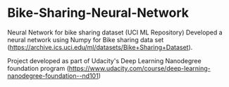 # Bike-Sharing-Neural-Network
Neural Network for bike sharing dataset (UCI ML Repository)
Developed a neural network using Numpy for Bike sharing data set (https://archive.ics.uci.edu/ml/datasets/Bike+Sharing+Dataset).

Project developed as part of Udacity's Deep Learning Nanodegree foundation program (https://www.udacity.com/course/deep-learning-nanodegree-foundation--nd101)
